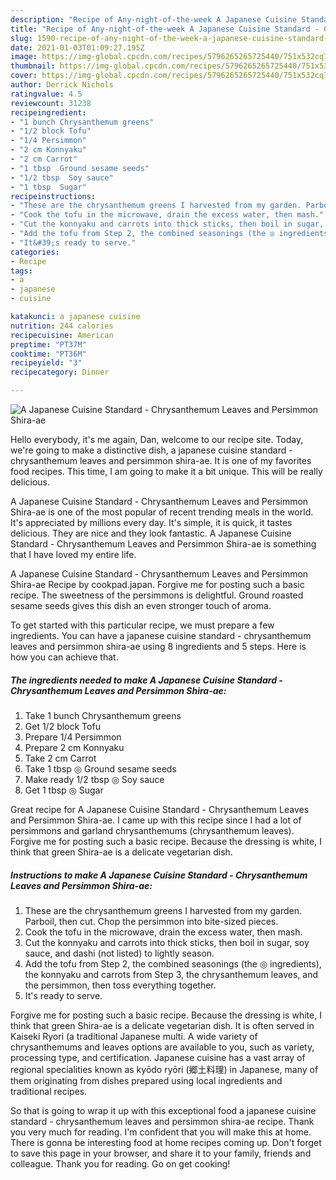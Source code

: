 ```yaml
---
description: "Recipe of Any-night-of-the-week A Japanese Cuisine Standard - Chrysanthemum Leaves and Persimmon Shira-ae"
title: "Recipe of Any-night-of-the-week A Japanese Cuisine Standard - Chrysanthemum Leaves and Persimmon Shira-ae"
slug: 1590-recipe-of-any-night-of-the-week-a-japanese-cuisine-standard-chrysanthemum-leaves-and-persimmon-shira-ae
date: 2021-01-03T01:09:27.195Z
image: https://img-global.cpcdn.com/recipes/5796265265725440/751x532cq70/a-japanese-cuisine-standard-chrysanthemum-leaves-and-persimmon-shira-ae-recipe-main-photo.jpg
thumbnail: https://img-global.cpcdn.com/recipes/5796265265725440/751x532cq70/a-japanese-cuisine-standard-chrysanthemum-leaves-and-persimmon-shira-ae-recipe-main-photo.jpg
cover: https://img-global.cpcdn.com/recipes/5796265265725440/751x532cq70/a-japanese-cuisine-standard-chrysanthemum-leaves-and-persimmon-shira-ae-recipe-main-photo.jpg
author: Derrick Nichols
ratingvalue: 4.5
reviewcount: 31238
recipeingredient:
- "1 bunch Chrysanthemum greens"
- "1/2 block Tofu"
- "1/4 Persimmon"
- "2 cm Konnyaku"
- "2 cm Carrot"
- "1 tbsp  Ground sesame seeds"
- "1/2 tbsp  Soy sauce"
- "1 tbsp  Sugar"
recipeinstructions:
- "These are the chrysanthemum greens I harvested from my garden. Parboil, then cut. Chop the persimmon into bite-sized pieces."
- "Cook the tofu in the microwave, drain the excess water, then mash."
- "Cut the konnyaku and carrots into thick sticks, then boil in sugar, soy sauce, and dashi (not listed) to lightly season."
- "Add the tofu from Step 2, the combined seasonings (the ◎ ingredients), the konnyaku and carrots from Step 3, the chrysanthemum leaves, and the persimmon, then toss everything together."
- "It&#39;s ready to serve."
categories:
- Recipe
tags:
- a
- japanese
- cuisine

katakunci: a japanese cuisine 
nutrition: 244 calories
recipecuisine: American
preptime: "PT37M"
cooktime: "PT36M"
recipeyield: "3"
recipecategory: Dinner

---
```



![A Japanese Cuisine Standard - Chrysanthemum Leaves and Persimmon Shira-ae](https://img-global.cpcdn.com/recipes/5796265265725440/751x532cq70/a-japanese-cuisine-standard-chrysanthemum-leaves-and-persimmon-shira-ae-recipe-main-photo.jpg)

Hello everybody, it's me again, Dan, welcome to our recipe site. Today, we're going to make a distinctive dish, a japanese cuisine standard - chrysanthemum leaves and persimmon shira-ae. It is one of my favorites food recipes. This time, I am going to make it a bit unique. This will be really delicious.

A Japanese Cuisine Standard - Chrysanthemum Leaves and Persimmon Shira-ae is one of the most popular of recent trending meals in the world. It's appreciated by millions every day. It's simple, it is quick, it tastes delicious. They are nice and they look fantastic. A Japanese Cuisine Standard - Chrysanthemum Leaves and Persimmon Shira-ae is something that I have loved my entire life.

A Japanese Cuisine Standard - Chrysanthemum Leaves and Persimmon Shira-ae Recipe by cookpad.japan. Forgive me for posting such a basic recipe. The sweetness of the persimmons is delightful. Ground roasted sesame seeds gives this dish an even stronger touch of aroma.


To get started with this particular recipe, we must prepare a few ingredients. You can have a japanese cuisine standard - chrysanthemum leaves and persimmon shira-ae using 8 ingredients and 5 steps. Here is how you can achieve that.

<!--inarticleads1-->

##### The ingredients needed to make A Japanese Cuisine Standard - Chrysanthemum Leaves and Persimmon Shira-ae:

1. Take 1 bunch Chrysanthemum greens
1. Get 1/2 block Tofu
1. Prepare 1/4 Persimmon
1. Prepare 2 cm Konnyaku
1. Take 2 cm Carrot
1. Take 1 tbsp ◎ Ground sesame seeds
1. Make ready 1/2 tbsp ◎ Soy sauce
1. Get 1 tbsp ◎ Sugar


Great recipe for A Japanese Cuisine Standard - Chrysanthemum Leaves and Persimmon Shira-ae. I came up with this recipe since I had a lot of persimmons and garland chrysanthemums (chrysanthemum leaves). Forgive me for posting such a basic recipe. Because the dressing is white, I think that green Shira-ae is a delicate vegetarian dish. 

<!--inarticleads2-->

##### Instructions to make A Japanese Cuisine Standard - Chrysanthemum Leaves and Persimmon Shira-ae:

1. These are the chrysanthemum greens I harvested from my garden. Parboil, then cut. Chop the persimmon into bite-sized pieces.
1. Cook the tofu in the microwave, drain the excess water, then mash.
1. Cut the konnyaku and carrots into thick sticks, then boil in sugar, soy sauce, and dashi (not listed) to lightly season.
1. Add the tofu from Step 2, the combined seasonings (the ◎ ingredients), the konnyaku and carrots from Step 3, the chrysanthemum leaves, and the persimmon, then toss everything together.
1. It&#39;s ready to serve.


Forgive me for posting such a basic recipe. Because the dressing is white, I think that green Shira-ae is a delicate vegetarian dish. It is often served in Kaiseki Ryori (a traditional Japanese multi. A wide variety of chrysanthemums and leaves options are available to you, such as variety, processing type, and certification. Japanese cuisine has a vast array of regional specialities known as kyōdo ryōri (郷土料理) in Japanese, many of them originating from dishes prepared using local ingredients and traditional recipes. 

So that is going to wrap it up with this exceptional food a japanese cuisine standard - chrysanthemum leaves and persimmon shira-ae recipe. Thank you very much for reading. I'm confident that you will make this at home. There is gonna be interesting food at home recipes coming up. Don't forget to save this page in your browser, and share it to your family, friends and colleague. Thank you for reading. Go on get cooking!
